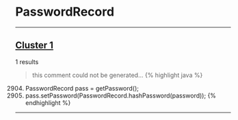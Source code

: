 # PasswordRecord

***

## [Cluster 1](./1)
1 results
> this comment could not be generated...
{% highlight java %}
2904. PasswordRecord pass = getPassword();
2906. pass.setPassword(PasswordRecord.hashPassword(password));
{% endhighlight %}

***

